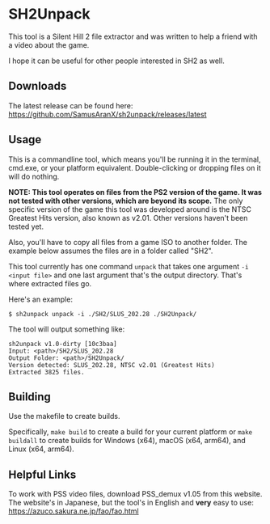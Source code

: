 # SH2Unpack

This tool is a Silent Hill 2 file extractor and was written to help a friend with a video about the game.

I hope it can be useful for other people interested in SH2 as well.

## Downloads

The latest release can be found here: https://github.com/SamusAranX/sh2unpack/releases/latest

## Usage

This is a commandline tool, which means you'll be running it in the terminal, cmd.exe, or your platform equivalent. 
Double-clicking or dropping files on it will do nothing.

**NOTE: This tool operates on files from the PS2 version of the game. It was not tested with other versions, which are beyond its scope.**
The only specific version of the game this tool was developed around is the NTSC Greatest Hits version, also known as v2.01.
Other versions haven't been tested yet.

Also, you'll have to copy all files from a game ISO to another folder. The example below assumes the files are in a folder called "SH2". 

This tool currently has one command `unpack` that takes one argument `-i <input file>` and one last argument that's the output directory.
That's where extracted files go.

Here's an example:

```
$ sh2unpack unpack -i ./SH2/SLUS_202.28 ./SH2Unpack/
```

The tool will output something like:

```
sh2unpack v1.0-dirty [10c3baa]
Input: <path>/SH2/SLUS_202.28
Output Folder: <path>/SH2Unpack/
Version detected: SLUS_202.28, NTSC v2.01 (Greatest Hits)
Extracted 3825 files.
```

## Building

Use the makefile to create builds.

Specifically, `make build` to create a build for your current platform or `make buildall` to create builds for Windows (x64), macOS (x64, arm64), and Linux (x64, arm64).

## Helpful Links

To work with PSS video files, download PSS_demux v1.05 from this website.\
The website's in Japanese, but the tool's in English and **very** easy to use:\
https://azuco.sakura.ne.jp/fao/fao.html